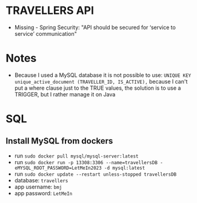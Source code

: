 # TRAVELLERS API
- Missing - Spring Security: "API should be secured for ‘service to service’ communication"

# Notes
- Because I used a MySQL database it is not possible to use: ``UNIQUE KEY unique_active_document (TRAVELLER_ID, IS_ACTIVE),`` because I can't put a where clause just to the TRUE values, the solution is to use a TRIGGER, but I rather manage it on Java


# SQL
## Install MySQL from dockers
* run ``` sudo docker pull mysql/mysql-server:latest ```
* run ``` sudo docker run -p 13308:3306 --name=travellersDB -eMYSQL_ROOT_PASSWORD=LetMeIn2023 -d mysql:latest ```
* run ``` sudo docker update --restart unless-stopped travellersDB ```
*    database: `travellers`
*    app username: `bmj`
*    app password: `LetMeIn`
